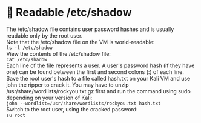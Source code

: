 # 📖 Readable /etc/shadow

The /etc/shadow file contains user password hashes and is usually readable only by the root user.\
Note that the /etc/shadow file on the VM is world-readable:\
`ls -l /etc/shadow`\
View the contents of the /etc/shadow file:\
`cat /etc/shadow`\
Each line of the file represents a user. A user's password hash (if they have one) can be found between the first and second colons (:) of each line.\
Save the root user's hash to a file called hash.txt on your Kali VM and use john the ripper to crack it. You may have to unzip /usr/share/wordlists/rockyou.txt.gz first and run the command using sudo depending on your version of Kali:\
`john --wordlist=/usr/share/wordlists/rockyou.txt hash.txt`\
Switch to the root user, using the cracked password:\
`su root`

